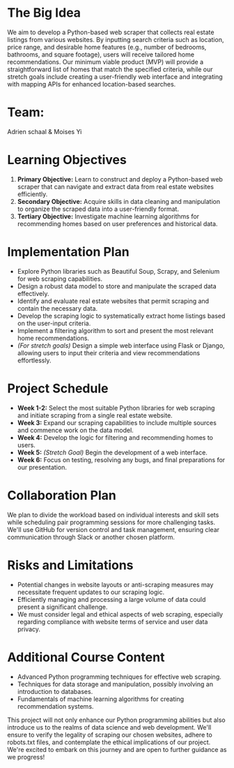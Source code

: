 # The Big Idea
We aim to develop a Python-based web scraper that collects real estate listings from various websites. By inputting search criteria such as location, price range, and desirable home features (e.g., number of bedrooms, bathrooms, and square footage), users will receive tailored home recommendations. Our minimum viable product (MVP) will provide a straightforward list of homes that match the specified criteria, while our stretch goals include creating a user-friendly web interface and integrating with mapping APIs for enhanced location-based searches.

# Team:
Adrien schaal &
Moises Yi
# Learning Objectives
1. **Primary Objective:** Learn to construct and deploy a Python-based web scraper that can navigate and extract data from real estate websites efficiently.
2. **Secondary Objective:** Acquire skills in data cleaning and manipulation to organize the scraped data into a user-friendly format.
3. **Tertiary Objective:** Investigate machine learning algorithms for recommending homes based on user preferences and historical data.

# Implementation Plan
- Explore Python libraries such as Beautiful Soup, Scrapy, and Selenium for web scraping capabilities.
- Design a robust data model to store and manipulate the scraped data effectively.
- Identify and evaluate real estate websites that permit scraping and contain the necessary data.
- Develop the scraping logic to systematically extract home listings based on the user-input criteria.
- Implement a filtering algorithm to sort and present the most relevant home recommendations.
- *(For stretch goals)* Design a simple web interface using Flask or Django, allowing users to input their criteria and view recommendations effortlessly.

# Project Schedule
- **Week 1-2:** Select the most suitable Python libraries for web scraping and initiate scraping from a single real estate website.
- **Week 3:** Expand our scraping capabilities to include multiple sources and commence work on the data model.
- **Week 4:** Develop the logic for filtering and recommending homes to users.
- **Week 5:** *(Stretch Goal)* Begin the development of a web interface.
- **Week 6:** Focus on testing, resolving any bugs, and final preparations for our presentation.

# Collaboration Plan
We plan to divide the workload based on individual interests and skill sets while scheduling pair programming sessions for more challenging tasks. We'll use GitHub for version control and task management, ensuring clear communication through Slack or another chosen platform.

# Risks and Limitations
- Potential changes in website layouts or anti-scraping measures may necessitate frequent updates to our scraping logic.
- Efficiently managing and processing a large volume of data could present a significant challenge.
- We must consider legal and ethical aspects of web scraping, especially regarding compliance with website terms of service and user data privacy.

# Additional Course Content
- Advanced Python programming techniques for effective web scraping.
- Techniques for data storage and manipulation, possibly involving an introduction to databases.
- Fundamentals of machine learning algorithms for creating recommendation systems.

This project will not only enhance our Python programming abilities but also introduce us to the realms of data science and web development. We'll ensure to verify the legality of scraping our chosen websites, adhere to robots.txt files, and contemplate the ethical implications of our project. We're excited to embark on this journey and are open to further guidance as we progress!
